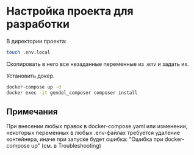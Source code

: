 # Настройка проекта для разработки

В директории проекта:
```bash
touch .env.local
```
Скопировать в него все незаданные переменные из .env и задать их.

Установить докер.

```bash
docker-compose up -d
docker exec -it gendel_composer composer install
```

## Примечания
При внесении любых правок в docker-compose.yaml или изменении, некоторых переменных в любых .env-файлах требуется удаление контейнера, иначе при запуске будет ошибка: "Ошибка при docker-compose up" (см. в Troubleshooting)
